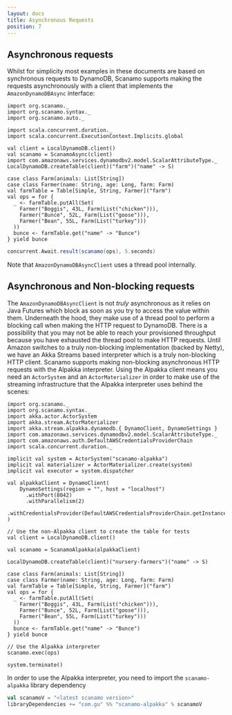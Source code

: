 ```yaml
---
layout: docs
title: Asynchronous Requests
position: 7
---
```


## Asynchronous requests
 
Whilst for simplicity most examples in these documents are based on synchronous
requests to DynamoDB, Scanamo supports making the requests asynchronously with
a client that implements the `AmazonDynamoDBAsync` interface:

```tut:silent
import org.scanamo._
import org.scanamo.syntax._
import org.scanamo.auto._

import scala.concurrent.duration._
import scala.concurrent.ExecutionContext.Implicits.global
 
val client = LocalDynamoDB.client()
val scanamo = ScanamoAsync(client)
import com.amazonaws.services.dynamodbv2.model.ScalarAttributeType._
LocalDynamoDB.createTable(client)("farm")("name" -> S)

case class Farm(animals: List[String])
case class Farmer(name: String, age: Long, farm: Farm)
val farmTable = Table[Simple, String, Farmer]("farm")
val ops = for {
  _ <- farmTable.putAll(Set(
    Farmer("Boggis", 43L, Farm(List("chicken"))),
    Farmer("Bunce", 52L, Farm(List("goose"))),
    Farmer("Bean", 55L, Farm(List("turkey")))
  ))
  bunce <- farmTable.get("name" -> "Bunce")
} yield bunce
```
```scala
concurrent.Await.result(scanamo(ops), 5.seconds)
```

Note that `AmazonDynamoDBAsyncClient` uses a thread pool internally.

## Asynchronous and Non-blocking requests
The `AmazonDynamoDBAsyncClient` is not *truly* asynchronous as it relies on 
Java Futures which block as soon as you try to access the value within them. 
Underneath the hood, they make use of a thread pool to perform a blocking call
when making the HTTP request to DynamoDB. There is a possibility that you may
not be able to reach your provisioned throughput because you have exhausted 
the thread pool to make HTTP requests. Until Amazon switches to a truly 
non-blocking implementation (backed by Netty), we have an Akka Streams based
interpreter which is a truly non-blocking HTTP client. Scanamo supports 
making non-blocking asynchronous HTTP requests with the Alpakka interpreter. 
Using the Alpakka client means you need an `ActorSystem` and an 
`ActorMaterializer` in order to make use of the streaming infrastructure
that the Alpakka interpreter uses behind the scenes:

```tut:silent
import org.scanamo._
import org.scanamo.syntax._
import akka.actor.ActorSystem
import akka.stream.ActorMaterializer
import akka.stream.alpakka.dynamodb.{ DynamoClient, DynamoSettings }
import com.amazonaws.services.dynamodbv2.model.ScalarAttributeType._
import com.amazonaws.auth.DefaultAWSCredentialsProviderChain
import scala.concurrent.duration._

implicit val system = ActorSystem("scanamo-alpakka")
implicit val materializer = ActorMaterializer.create(system)
implicit val executor = system.dispatcher

val alpakkaClient = DynamoClient(
    DynamoSettings(region = "", host = "localhost")
      .withPort(8042)
      .withParallelism(2)
      .withCredentialsProvider(DefaultAWSCredentialsProviderChain.getInstance)
)

// Use the non-Alpakka client to create the table for tests
val client = LocalDynamoDB.client()

val scanamo = ScanamoAlpakka(alpakkaClient)

LocalDynamoDB.createTable(client)("nursery-farmers")("name" -> S)

case class Farm(animals: List[String])
case class Farmer(name: String, age: Long, farm: Farm)
val farmTable = Table[Simple, String, Farmer]("farm")
val ops = for {
  _ <- farmTable.putAll(Set(
    Farmer("Boggis", 43L, Farm(List("chicken"))),
    Farmer("Bunce", 52L, Farm(List("goose"))),
    Farmer("Bean", 55L, Farm(List("turkey")))
  ))
  bunce <- farmTable.get("name" -> "Bunce")
} yield bunce

// Use the Alpakka interpreter
scanamo.exec(ops)

system.terminate()
```

In order to use the Alpakka interpreter, you need to import the `scanamo-alpakka` library dependency
```sbt
val scanamoV = "<latest scanamo version>"
libraryDependencies += "com.gu" %% "scanamo-alpakka" % scanamoV
```
